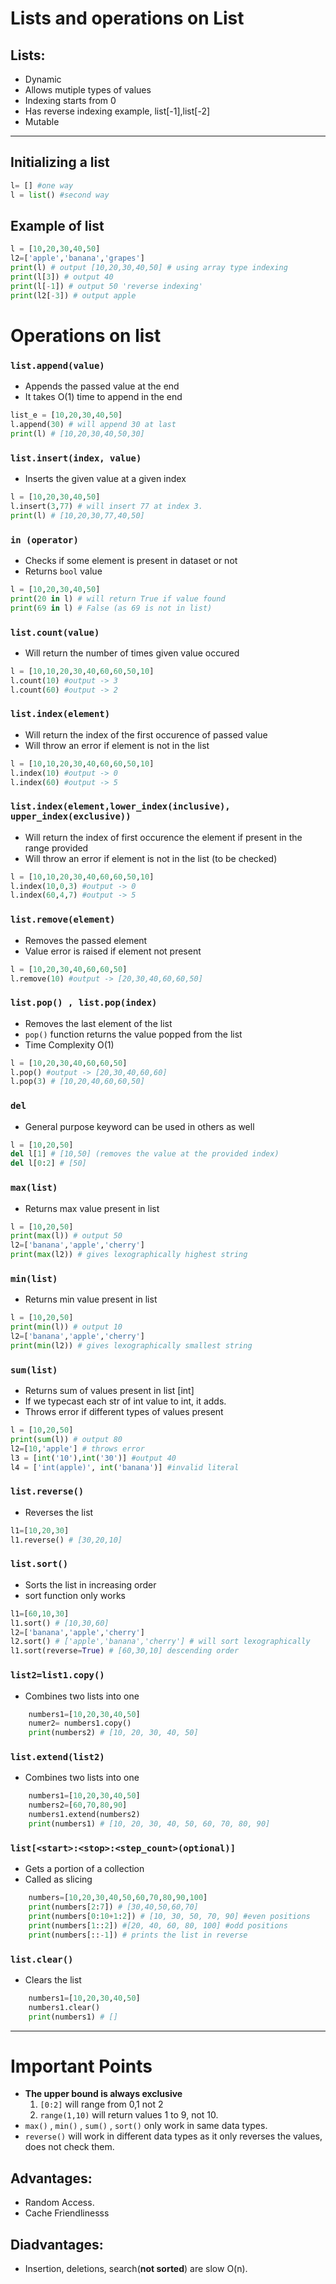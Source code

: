 # Lists and operations on List

 ## Lists: 
+ Dynamic 
+ Allows mutiple types of values
+ Indexing starts from 0
+ Has reverse indexing example, list[-1],list[-2]
+ Mutable


----------------
## Initializing a list
```python 
l= [] #one way
l = list() #second way
```

## Example of list
```python
l = [10,20,30,40,50]
l2=['apple','banana','grapes']
print(l) # output [10,20,30,40,50] # using array type indexing
print(l[3]) # output 40
print(l[-1]) # output 50 'reverse indexing'
print(l2[-3]) # output apple
```

# Operations on list

### ```list.append(value)```
+ Appends the passed value at the end
+ It takes O(1) time to append in the end
```python
list_e = [10,20,30,40,50]
l.append(30) # will append 30 at last
print(l) # [10,20,30,40,50,30]
```

### ```list.insert(index, value)```
+ Inserts the given value at a given index
```python
l = [10,20,30,40,50]
l.insert(3,77) # will insert 77 at index 3.
print(l) # [10,20,30,77,40,50]
```

### ```in (operator)```
+ Checks if some element is present in dataset or not
+ Returns `bool` value
```python
l = [10,20,30,40,50]
print(20 in l) # will return True if value found
print(69 in l) # False (as 69 is not in list)
```


### ```list.count(value)```
+ Will return the number of times given value occured
```python
l = [10,10,20,30,40,60,60,50,10]
l.count(10) #output -> 3
l.count(60) #output -> 2
```

### ```list.index(element)```
+ Will return the index of the first occurence of passed value
+ Will throw an error if element is not in the list
```python
l = [10,10,20,30,40,60,60,50,10]
l.index(10) #output -> 0
l.index(60) #output -> 5
```

### ```list.index(element,lower_index(inclusive), upper_index(exclusive))```
+ Will return the index of first occurence the element if present in the range provided
+ Will throw an error if element is not in the list (to be checked)
```python
l = [10,10,20,30,40,60,60,50,10]
l.index(10,0,3) #output -> 0
l.index(60,4,7) #output -> 5
```


### ```list.remove(element)```
+ Removes the passed element
+ Value error is raised if element not present
```python
l = [10,20,30,40,60,60,50]
l.remove(10) #output -> [20,30,40,60,60,50]
```

### ```list.pop() , list.pop(index)```
+ Removes the last element of the list
+ ```pop()``` function returns the value popped from the list
+ Time Complexity O(1)
```python
l = [10,20,30,40,60,60,50]
l.pop() #output -> [20,30,40,60,60]
l.pop(3) # [10,20,40,60,60,50]
```

### ```del```
+ General purpose keyword can be used in others as well
```python
l = [10,20,50]
del l[1] # [10,50] (removes the value at the provided index)
del l[0:2] # [50]
```
### ```max(list)```
+ Returns max value present in list
```python
l = [10,20,50]
print(max(l)) # output 50
l2=['banana','apple','cherry']
print(max(l2)) # gives lexographically highest string
```

### ```min(list)```
+ Returns min value present in list

```python
l = [10,20,50]
print(min(l)) # output 10
l2=['banana','apple','cherry']
print(min(l2)) # gives lexographically smallest string
```

### ```sum(list)```
+ Returns sum of values present in list [int]
+ If we typecast each str of int value to int, it adds.
+ Throws error if different types of values present
```python
l = [10,20,50]
print(sum(l)) # output 80
l2=[10,'apple'] # throws error
l3 = [int('10'),int('30')] #output 40
l4 = ['int(apple)', int('banana')] #invalid literal
```

### ```list.reverse()```
+ Reverses the list 
```python
l1=[10,20,30]
l1.reverse() # [30,20,10]
```

### ```list.sort()```
+ Sorts the list in increasing order 
+ sort function only works
```python
l1=[60,10,30]
l1.sort() # [10,30,60]
l2=['banana','apple','cherry']
l2.sort() # ['apple','banana','cherry'] # will sort lexographically
l1.sort(reverse=True) # [60,30,10] descending order
```

### ```list2=list1.copy()```
+ Combines two lists into one
```python
 	numbers1=[10,20,30,40,50]
	numer2= numbers1.copy()
	print(numbers2) # [10, 20, 30, 40, 50]
```

### ```list.extend(list2)```
+ Combines two lists into one
```python
 	numbers1=[10,20,30,40,50]
	numbers2=[60,70,80,90]
	numbers1.extend(numbers2)
	print(numbers1) # [10, 20, 30, 40, 50, 60, 70, 80, 90]
```

### ```list[<start>:<stop>:<step_count>(optional)]```

+ Gets a portion of a collection
+ Called as slicing

```python
	numbers=[10,20,30,40,50,60,70,80,90,100]
	print(numbers[2:7]) # [30,40,50,60,70]
	print(numbers[0:10+1:2]) # [10, 30, 50, 70, 90] #even positions
	print(numbers[1::2]) #[20, 40, 60, 80, 100] #odd positions
	print(numbers[::-1]) # prints the list in reverse
```

### ```list.clear()```
+ Clears the list
```python
 	numbers1=[10,20,30,40,50]
	numbers1.clear()
	print(numbers1) # []
```



---------------
# Important Points
+ **The upper bound is always exclusive**
	1. ```[0:2]``` will range from 0,1 not 2
	2. ```range(1,10)``` will return values 1 to 9, not 10.
+ `max()` , `min()` , `sum()` , `sort()` only work in same data types.
+ `reverse()` will work in different data types as it only reverses the values, does not check them.

## Advantages:
+ Random Access.
+ Cache Friendlinesss

## Diadvantages:
+ Insertion, deletions, search(**not sorted**) are slow O(n). 


